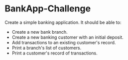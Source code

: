 # BankApp-Challenge
Create a simple banking application.
It should be able to:
  - Create a new bank branch.
  - Create a new banking customer with an initial deposit.
  - Add transactions to an existing customer's record.
  - Print a branch's list of customers.
  - Print a customer's record of transactions.
